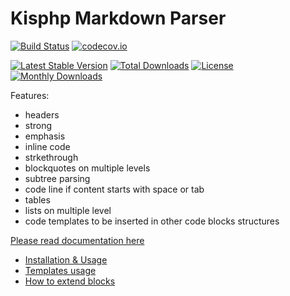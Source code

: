 # Kisphp Markdown Parser

[![Build Status](https://travis-ci.org/kisphp/markdown-parser.svg?branch=master)](https://travis-ci.org/kisphp/markdown-parser)
[![codecov.io](https://codecov.io/github/kisphp/markdown-parser/coverage.svg?branch=master)](https://codecov.io/github/kisphp/markdown-parser?branch=master)

[![Latest Stable Version](https://poser.pugx.org/kisphp/markdown-parser/v/stable)](https://packagist.org/packages/kisphp/markdown-parser)
[![Total Downloads](https://poser.pugx.org/kisphp/markdown-parser/downloads)](https://packagist.org/packages/kisphp/markdown-parser)
[![License](https://poser.pugx.org/kisphp/markdown-parser/license)](https://packagist.org/packages/kisphp/markdown-parser)
[![Monthly Downloads](https://poser.pugx.org/kisphp/markdown-parser/d/monthly)](https://packagist.org/packages/kisphp/markdown-parser)

Features:
- headers
- strong
- emphasis
- inline code
- strkethrough
- blockquotes on multiple levels
- subtree parsing
- code line if content starts with space or tab
- tables
- lists on multiple level
- code templates to be inserted in other code blocks structures

[Please read documentation here](https://github.com/kisphp/markdown-parser/wiki)

- [Installation &amp; Usage](/kisphp/markdown-parser/wiki)
- [Templates usage](/kisphp/markdown-parser/wiki/Template-blocks)
- [How to extend blocks](/kisphp/markdown-parser/wiki/Blocks-Extension-Points)
